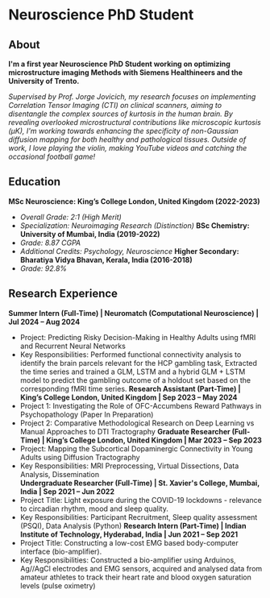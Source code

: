 # Neuroscience PhD Student

## About
**I'm a first year Neuroscience PhD Student working on optimizing microstructure imaging Methods with Siemens Healthineers and the University of Trento.** 

*Supervised by Prof. Jorge Jovicich, my research focuses on implementing Correlation Tensor Imaging (CTI) on clinical scanners, aiming to disentangle the complex sources of kurtosis in the human brain. By revealing overlooked microstructural contributions like microscopic kurtosis (μK), I'm working towards enhancing the specificity of non-Gaussian diffusion mapping for both healthy and pathological tissues. Outside of work, I love playing the violin, making YouTube videos and catching the occasional football game!* 

## Education
**MSc Neuroscience: King’s College London, United Kingdom (2022-2023)**
- *Overall Grade: 2:1 (High Merit)*
- *Specialization: Neuroimaging Research (Distinction)*
**BSc Chemistry: University of Mumbai, India (2019-2022)**
- *Grade: 8.87 CGPA*
- *Additional Credits: Psychology, Neuroscience*
**Higher Secondary: Bharatiya Vidya Bhavan, Kerala, India (2016-2018)**
- *Grade: 92.8%*

## Research Experience
**Summer Intern (Full-Time) | Neuromatch (Computational Neuroscience) | Jul 2024 – Aug 2024** 
- Project: Predicting Risky Decision-Making in Healthy Adults using fMRI and Recurrent Neural Networks
- Key Responsibilities: Performed functional connectivity analysis to identify the brain parcels relevant for the HCP gambling task, Extracted the time series and trained a GLM, LSTM and a hybrid GLM + LSTM model to predict the gambling outcome of a holdout set based on the corresponding fMRI time series. 
**Research Assistant (Part-Time) | King’s College London, United Kingdom | Sep 2023 – May 2024** 
- Project 1: Investigating the Role of OFC-Accumbens Reward Pathways in Psychopathology (Paper In Preparation)
- Project 2: Comparative Methodological Research on Deep Learning vs Manual Approaches to DTI Tractography
**Graduate Researcher (Full-Time) | King’s College London, United Kingdom | Mar 2023 – Sep 2023**
- Project: Mapping the Subcortical Dopaminergic Connectivity in Young Adults using Diffusion Tractography
- Key Responsibilities: MRI Preprocessing, Virtual Dissections, Data Analysis, Dissemination    
**Undergraduate Researcher (Full-Time) | St. Xavier's College, Mumbai, India | Sep 2021 – Jun 2022** 
- Project Title: Light exposure during the COVID-19 lockdowns - relevance to circadian rhythm, mood and sleep quality.
- Key Responsibilities: Participant Recruitment, Sleep quality assessment (PSQI), Data Analysis (Python)
**Research Intern (Part-Time) | Indian Institute of Technology, Hyderabad, India | Jun 2021 – Sep 2021** 
- Project Title: Constructing a low-cost EMG based body-computer interface (bio-amplifier).
- Key Responsibilities: Constructed a bio-amplifier using Arduinos, Ag//AgCl electrodes and EMG sensors, acquired and analysed data from amateur athletes to track their heart rate and blood oxygen saturation levels (pulse oximetry)


